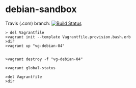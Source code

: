 # debian-sandbox

Travis (.com) branch:
[![Build Status](https://travis-ci.com/githubfoam/debian-sandbox.svg?branch=test)](https://travis-ci.com/githubfoam/debian-sandbox)  

~~~~
> del Vagrantfile
>vagrant init --template Vagrantfile.provision.bash.erb
>dir
>vagrant up "vg-debian-04"


>vagrant destroy -f "vg-debian-04"

>vagrant global-status

>del Vagrantfile
>dir
~~~~